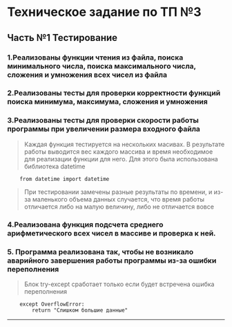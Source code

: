 # Техническое задание по ТП №3
## Часть №1 Тестирование
### 1.Реализованы функции чтения из файла, поиска минимального числа, поиска максимального числа, сложения и умножения всех чисел из файла
### 2.Реализованы тесты для проверки корректности функций поиска минимума, максимума, сложения и умножения
### 3.Реализованы тесты для проверки скорости работы программы при увеличении размера входного файла
> Каждая функция тестируется на нескольких масивах. В результате работы выводится вес каждого массива и время необходимое для реализации функции для него. Для этого была использована библиотека datetime
```
    from datetime import datetime
```
>  При тестировании замечены разные результаты по времени, и из-за маленького объема данных случается, что время работы отличается либо на малую величину, либо не отличается вовсе
### 4.Реализована функция подсчета среднего арифметического всех чисел в массиве и проверка к ней.
### 5.  Программа реализована так, чтобы не возникало аварийного завершения работы программы из-за ошибки переполнения
> Блок try-except сработает только если будет встречена ошибка переполнения
```
    except OverflowError:
        return "Слишком большие данные"
```
---
